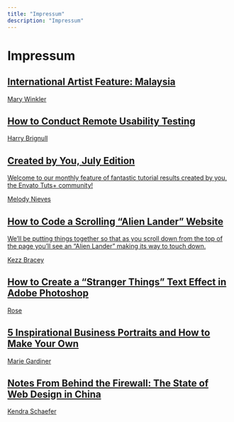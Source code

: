 ```yaml
---
title: "Impressum"
description: "Impressum"
---
```


# Impressum


<div class="card-projects-grid">
  <div class="card-projects card-projects-highlight-vertical">
    <a href="https://design.tutsplus.com/articles/international-artist-feature-malaysia--cms-26852" class="card-projects">
      <div class="thumb" style="background-image: url(https://s3-us-west-2.amazonaws.com/s.cdpn.io/210284/flex-1.jpg);"></div>
      <article>
        <h1>International Artist Feature: Malaysia</h1>
        <span>Mary Winkler</span>
      </article>
    </a>
  </div>
  <div>
    <a href="https://webdesign.tutsplus.com/articles/how-to-conduct-remote-usability-testing--cms-27045" class="card-projects">
      <div class="thumb" style="background-image: url(https://s3-us-west-2.amazonaws.com/s.cdpn.io/210284/users-2.png);"></div>
      <article>
        <h1>How to Conduct Remote Usability Testing</h1>
        <span>Harry Brignull</span>
      </article>
    </a>
  </div>
  <div>
    <a href="https://design.tutsplus.com/articles/envato-tuts-community-challenge-created-by-you-july-edition--cms-26724" class="card-projects">
      <div class="thumb" style="background-image: url(https://s3-us-west-2.amazonaws.com/s.cdpn.io/210284/flex-5.jpg);"></div>
      <article>
        <h1>Created by You, July Edition</h1>
        <p>Welcome to our monthly feature of fantastic tutorial results created by you, the Envato Tuts+ community! </p>
        <span>Melody Nieves</span>
      </article>
    </a>
  </div>
  <div>
    <a href="https://webdesign.tutsplus.com/tutorials/how-to-code-a-scrolling-alien-lander-website--cms-26826" class="card-projects card-projects-highlight-vertical">
      <div class="thumb" style="background-image: url(https://s3-us-west-2.amazonaws.com/s.cdpn.io/210284/landing.png);"></div>
      <article>
        <h1>How to Code a Scrolling “Alien Lander” Website</h1>
        <p>We’ll be putting things together so that as you scroll down from the top of the page you’ll see an “Alien Lander” making its way to touch down.</p>
        <span>Kezz Bracey</span>
      </article>
    </a>
  </div>
  <div>
    <a href="https://design.tutsplus.com/tutorials/stranger-things-inspired-text-effect--cms-27139" class="card-projects">
      <div class="thumb" style="background-image: url(https://s3-us-west-2.amazonaws.com/s.cdpn.io/210284/strange.jpg);"></div>
      <article>
        <h1>How to Create a “Stranger Things” Text Effect in Adobe Photoshop</h1>
        <span>Rose</span>
      </article>
    </a>
  </div>
  <div>
    <a href="https://photography.tutsplus.com/articles/5-inspirational-business-portraits-and-how-to-make-your-own--cms-27338" class="card-projects">
      <div class="thumb" style="background-image: url(https://s3-us-west-2.amazonaws.com/s.cdpn.io/210284/flor.jpg);"></div>
      <article>
        <h1>5 Inspirational Business Portraits and How to Make Your Own</h1>
        <span>Marie Gardiner</span>
      </article>
    </a>
  </div>
  <div>
    <a href="https://webdesign.tutsplus.com/articles/notes-from-behind-the-firewall-the-state-of-web-design-in-china--cms-22281" class="card-projects">
      <div class="thumb" style="background-image: url(https://s3-us-west-2.amazonaws.com/s.cdpn.io/210284/china.png);"></div>
      <article>
        <h1>Notes From Behind the Firewall: The State of Web Design in China</h1>
        <span>Kendra Schaefer</span>
      </article>
    </a>
  </div>
</div>